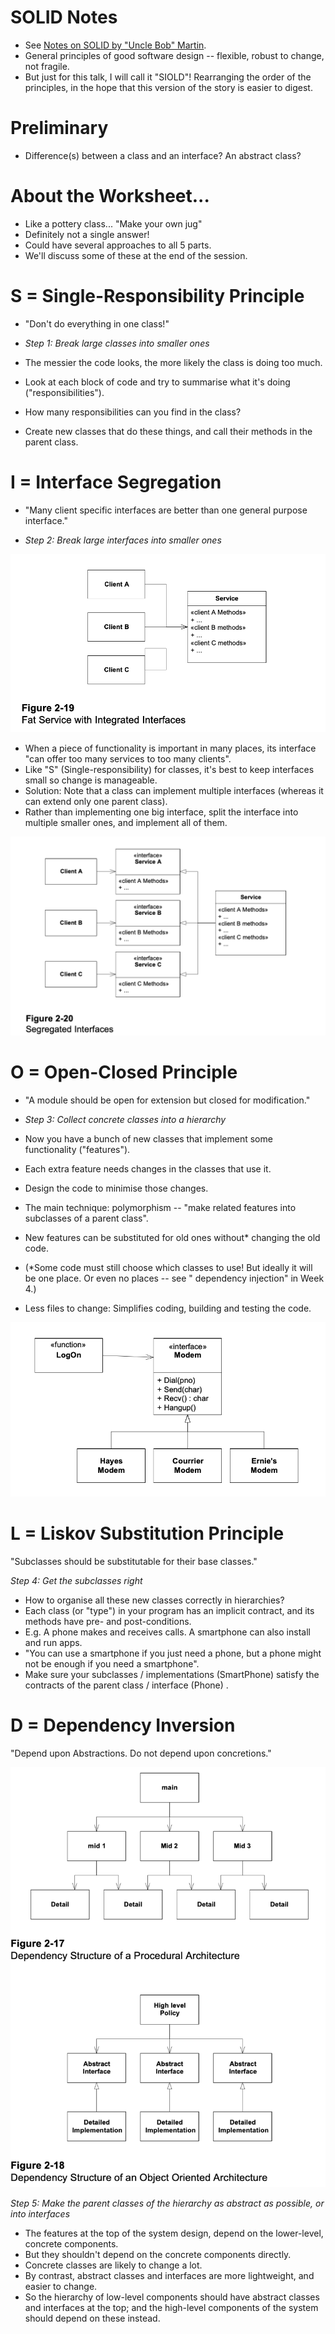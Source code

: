 # SOLID Notes

- See [Notes on SOLID by "Uncle Bob" Martin](https://moodle.bbk.ac.uk/mod/resource/view.php?id=1907399&redirect=1).
- General principles of good software design -- flexible, robust to change, not fragile.
- But just for this talk, I will call it "SIOLD"! Rearranging the order of the principles, in the hope that this version
  of the story is easier to digest.

# Preliminary

- Difference(s) between a class and an interface? An abstract class?

# About the Worksheet...

- Like a pottery class... "Make your own jug"
- Definitely not a single answer!
- Could have several approaches to all 5 parts.
- We'll discuss some of these at the end of the session.

# S = Single-Responsibility Principle

- "Don't do everything in one class!"

- *Step 1: Break large classes into smaller ones*

- The messier the code looks, the more likely the class is doing too much.
- Look at each block of code and try to summarise what it's doing ("responsibilities").
- How many responsibilities can you find in the class?
- Create new classes that do these things, and call their methods in the parent class.

# I = Interface Segregation

- "Many client specific interfaces are better than one general purpose interface."

- *Step 2: Break large interfaces into smaller ones*

![](SOLID-I1.png)

- When a piece of functionality is important in many places, its interface "can offer too many services to too many
  clients".
- Like "S" (Single-responsibility) for classes, it's best to keep interfaces small so change is manageable.
- Solution: Note that a class can implement multiple interfaces (whereas it can extend only one parent class).
- Rather than implementing one big interface, split the interface into multiple smaller ones, and implement all of them.

![](SOLID-I2.png)

# O = Open-Closed Principle

- "A module should be open for extension but closed for modification."

- *Step 3: Collect concrete classes into a hierarchy*

- Now you have a bunch of new classes that implement some functionality ("features").
- Each extra feature needs changes in the classes that use it.
- Design the code to minimise those changes.

- The main technique: polymorphism -- "make related features into subclasses of a parent class".
- New features can be substituted for old ones without* changing the old code.

- (*Some code must still choose which classes to use! But ideally it will be one place. Or even no places -- see "
  dependency injection" in Week 4.)

- Less files to change: Simplifies coding, building and testing the code.

![](SOLID-O.png)

# L = Liskov Substitution Principle

"Subclasses should be substitutable for their base classes."

*Step 4: Get the subclasses right*

- How to organise all these new classes correctly in hierarchies?
- Each class (or "type") in your program has an implicit contract, and its methods have pre- and post-conditions.
- E.g. A phone makes and receives calls. A smartphone can also install and run apps.
- "You can use a smartphone if you just need a phone, but a phone might not be enough if you need a smartphone".
- Make sure your subclasses / implementations (SmartPhone) satisfy the contracts of the parent class / interface (Phone)
  .

# D = Dependency Inversion

"Depend upon Abstractions. Do not depend upon concretions."

![](SOLID-D.png)

*Step 5: Make the parent classes of the hierarchy as abstract as possible, or into interfaces*

- The features at the top of the system design, depend on the lower-level, concrete components.
- But they shouldn't depend on the concrete components directly.
- Concrete classes are likely to change a lot.
- By contrast, abstract classes and interfaces are more lightweight, and easier to change.
- So the hierarchy of low-level components should have abstract classes and interfaces at the top; and the high-level
  components of the system should depend on these instead.







 